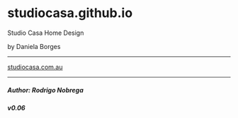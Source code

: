 # studiocasa.github.io

Studio Casa Home Design

by Daniela Borges

---

[studiocasa.com.au](studiocasa.com.au)

---

##### Author: Rodrigo Nobrega
##### v0.06
